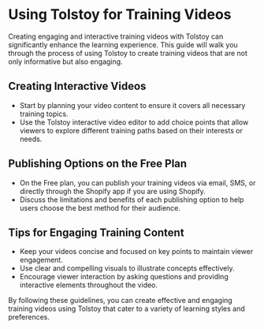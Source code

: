# Using Tolstoy for Training Videos

Creating engaging and interactive training videos with Tolstoy can significantly enhance the learning experience. This guide will walk you through the process of using Tolstoy to create training videos that are not only informative but also engaging.

## Creating Interactive Videos
- Start by planning your video content to ensure it covers all necessary training topics.
- Use the Tolstoy interactive video editor to add choice points that allow viewers to explore different training paths based on their interests or needs.

## Publishing Options on the Free Plan
- On the Free plan, you can publish your training videos via email, SMS, or directly through the Shopify app if you are using Shopify.
- Discuss the limitations and benefits of each publishing option to help users choose the best method for their audience.

## Tips for Engaging Training Content
- Keep your videos concise and focused on key points to maintain viewer engagement.
- Use clear and compelling visuals to illustrate concepts effectively.
- Encourage viewer interaction by asking questions and providing interactive elements throughout the video.

By following these guidelines, you can create effective and engaging training videos using Tolstoy that cater to a variety of learning styles and preferences.